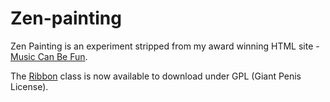 Zen-painting
============
Zen Painting is an experiment stripped from my award winning HTML site - [Music Can Be Fun](http://musiccanbefun.edankwan.com/).

The [Ribbon](https://github.com/edankwan/zen-painting/blob/master/src/js/lib/edankwan/graphics/Ribbon.js) class is now available to download under GPL (Giant Penis License).